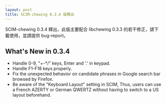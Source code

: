 ```yaml
---
layout: post
title: SCIM-chewing 0.3.4 版釋出
---
```

SCIM-chewing 0.3.4 釋出，此版主要配合 libchewing 0.3.3 的若干修正，請下載使用，並請提供 bug-report。

What's New in 0.3.4                                 
----------------------------------------------------------
* Handle 0-9, "+-\*/" keys, Enter and '.' in keypad.
* Handle F1-F18 keys properly.
* Fix the unexpected behavior on candidate phrases in Google search bar browsed by Firefox.
* Be aware of the "Keyboard Layout" setting in SCIM, Thus, users can use a French AZERTY or German QWERTZ without having to switch to a US layout beforehand.
